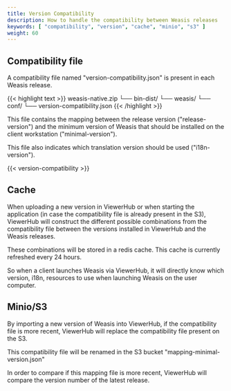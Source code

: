```yaml
---
title: Version Compatibility
description: How to handle the compatibility between Weasis releases
keywords: [ "compatibility", "version", "cache", "minio", "s3" ]
weight: 60
---
```


## Compatibility file

A compatibility file named "version-compatibility.json" is present in each Weasis release. <br/>

{{< highlight text >}}
weasis-native.zip
    └── bin-dist/
        └── weasis/
            └── conf/
                └── version-compatibility.json
{{< /highlight >}}

This file contains the mapping between the release version ("release-version") and the minimum version of Weasis that should be installed on the client workstation ("minimal-version").

This file also indicates which translation version should be used ("i18n-version").

{{< version-compatibility >}}

## Cache

When uploading a new version in ViewerHub or when starting the application (in case the compatibility file is already present in the S3), ViewerHub will construct the different possible combinations from the compatibility file between the versions installed in ViewerHub and the Weasis releases.

These combinations will be stored in a redis cache. This cache is currently refreshed every 24 hours.

So when a client launches Weasis via ViewerHub, it will directly know which version, i18n, resources to use when launching Weasis on the user computer.

## Minio/S3

By importing a new version of Weasis into ViewerHub, if the compatibility file is more recent, ViewerHub will replace the compatibility file present on the S3. 

This compatibility file will be renamed in the S3 bucket "mapping-minimal-version.json"

In order to compare if this mapping file is more recent, ViewerHub will compare the version number of the latest release.